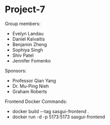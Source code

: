 # Project-7
Group members:
- Evelyn Landau
- Daniel Kalvaitis
- Benjamin Zheng
- Sophiya Singh
- Shiv Patel
- Jennifer Fomenko

Sponsors:
- Professor Qian Yang
- Dr. Mu-Ping Nieh
- Graham Roberts

Frontend Docker Commands:
- docker build --tag sasgui-frontend . 
- docker run -d -p 5173:5173 sasgui-frontend
